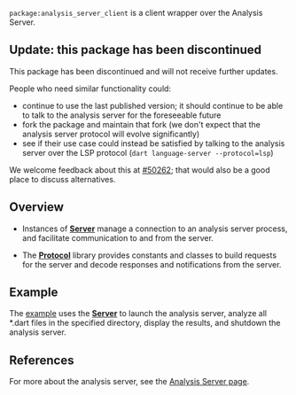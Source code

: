 `package:analysis_server_client` is a client wrapper over the Analysis Server.

## Update: this package has been discontinued

This package has been discontinued and will not receive further updates.

People who need similar functionality could:

- continue to use the last published version; it should continue to be able to
  talk to the analysis server for the foreseeable future
- fork the package and maintain that fork (we don't expect that the analysis
  server protocol will evolve significantly)
- see if their use case could instead be satisfied by talking to the analysis
  server over the LSP protocol (`dart language-server --protocol=lsp`)

We welcome feedback about this at
[#50262](https://github.com/dart-lang/sdk/issues/50262); that would also be a
good place to discuss alternatives.

## Overview

 * Instances of [__Server__](lib/server.dart) manage a connection to an analysis server process,
   and facilitate communication to and from the server.

 * The [__Protocol__](lib/protocol.dart) library provides constants and classes
   to build requests for the server and decode responses and notifications from the server.

## Example

The [example](example/example.dart) uses the [__Server__](lib/server.dart) to
launch the analysis server, analyze all *.dart files in the specified directory,
display the results, and shutdown the analysis server.

## References

For more about the analysis server, see the
[Analysis Server page](https://github.com/dart-lang/sdk/tree/master/pkg/analysis_server).
